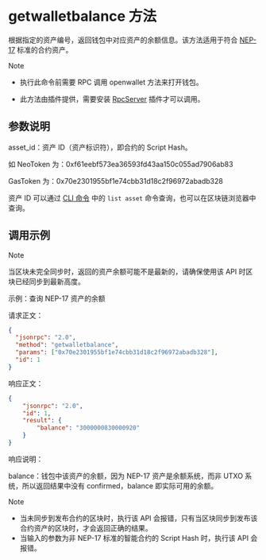 # getwalletbalance 方法

根据指定的资产编号，返回钱包中对应资产的余额信息。该方法适用于符合 [NEP-17](https://github.com/neo-project/proposals/blob/1937ff56a09ac7e8380637e61129e9359e01a1b6/nep-17.mediawiki) 标准的合约资产。

> [!Note]
>
> - 执行此命令前需要 RPC 调用 openwallet 方法来打开钱包。
>
> - 此方法由插件提供，需要安装 [RpcServer](https://github.com/neo-project/neo-modules/releases) 插件才可以调用。

## 参数说明

asset_id：资产 ID（资产标识符），即合约的 Script Hash。

如 NeoToken 为：0xf61eebf573ea36593fd43aa150c055ad7906ab83

GasToken 为：0x70e2301955bf1e74cbb31d18c2f96972abadb328

资产 ID 可以通过 [CLI 命令](../../../../node/cli/cli.md) 中的 `list asset` 命令查询，也可以在区块链浏览器中查询。

## 调用示例

> [!Note]
>
> 当区块未完全同步时，返回的资产余额可能不是最新的，请确保使用该 API 时区块已经同步到最新高度。

示例：查询 NEP-17 资产的余额

请求正文：

```json
{
  "jsonrpc": "2.0",
  "method": "getwalletbalance",
  "params": ["0x70e2301955bf1e74cbb31d18c2f96972abadb328"],
  "id": 1
}
```

响应正文：

```json
{
    "jsonrpc": "2.0",
    "id": 1,
    "result": {
        "balance": "3000000830000920"
    }
}
```

响应说明：

balance：钱包中该资产的余额，因为 NEP-17 资产是余额系统，而非 UTXO 系统，所以返回结果中没有 confirmed，balance 即实际可用的余额。

> [!Note]
>
> - 当未同步到发布合约的区块时，执行该 API 会报错，只有当区块同步到发布该合约资产的区块时，才会返回正确的结果。
> - 当输入的参数为非 NEP-17 标准的智能合约的 Script Hash 时，执行该 API 会报错。
> 

